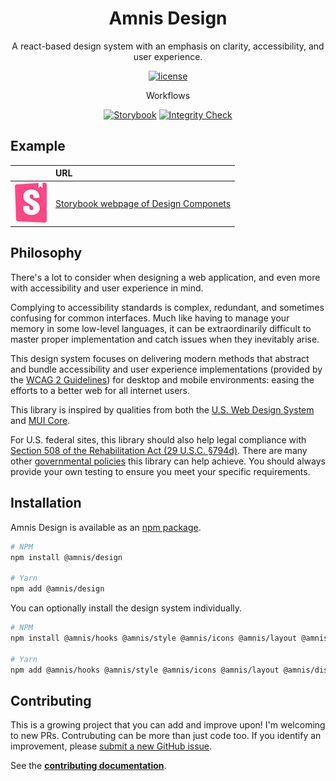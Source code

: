 <h1 align="center">Amnis Design</h1>

<p align="center">
  A react-based design system with an emphasis on clarity, accessibility, and user experience.
</p>

<div align="center">

[![license](https://img.shields.io/badge/license-MIT-blue.svg)](https://github.com/amnis-dev/amnis-design/blob/main/LICENSE)

Workflows

[![Storybook](https://github.com/amnis-dev/amnis-design/actions/workflows/storybook.yml/badge.svg)](https://github.com/amnis-dev/amnis-design/actions/workflows/storybook.yml)
[![Integrity Check](https://github.com/amnis-dev/amnis-design/actions/workflows/integrity-check.yml/badge.svg)](https://github.com/amnis-dev/amnis-design/actions/workflows/integrity-check.yml)

</div>

## Example

|       | URL    |
| :---: | :----- |
| ![Sorybook Logo](media/storybook-logo.png) | [Storybook webpage of Design Componets](storybook.amnis.dev) |

## Philosophy

There's a lot to consider when designing a web application, and even more with accessibility and user experience in mind.

Complying to accessibility standards is complex, redundant, and sometimes confusing for common interfaces. Much like having to manage your memory in some low-level languages, it can be extraordinarily difficult to master proper implementation and catch issues when they inevitably arise.

This design system focuses on delivering modern methods that abstract and bundle accessibility and user experience implementations (provided by the [WCAG 2 Guidelines](https://www.w3.org/WAI/WCAG21/quickref/)) for desktop and mobile environments: easing the efforts to a better web for all internet users.

This library is inspired by qualities from both the [U.S. Web Design System](https://github.com/uswds/uswds) and [MUI Core](https://github.com/mui/material-ui).

For U.S. federal sites, this library should also help legal compliance with [Section 508 of the Rehabilitation Act (29 U.S.C. §794d)](https://www.access-board.gov/law/ra.html#section-508-federal-electronic-and-information-technology). There are many other [governmental policies](https://www.w3.org/WAI/policies/) this library can help achieve. You should always provide your own testing to ensure you meet your specific requirements.

## Installation

Amnis Design is available as an [npm package](https://www.npmjs.com/package/@amnis/design).

```sh
# NPM
npm install @amnis/design

# Yarn
npm add @amnis/design
```

You can optionally install the design system individually.

```sh
# NPM
npm install @amnis/hooks @amnis/style @amnis/icons @amnis/layout @amnis/display @amnis/entry

# Yarn
npm add @amnis/hooks @amnis/style @amnis/icons @amnis/layout @amnis/display @amnis/entry
```

## Contributing

This is a growing project that you can add and improve upon! I'm welcoming to new PRs. Contrubuting can be more than just code too. If you identify an improvement, please [submit a new GitHub issue](https://github.com/amnis-dev/amnis-design/issues/new).

See the **[contributing documentation](docs/CONTRIBUTING.md)**.